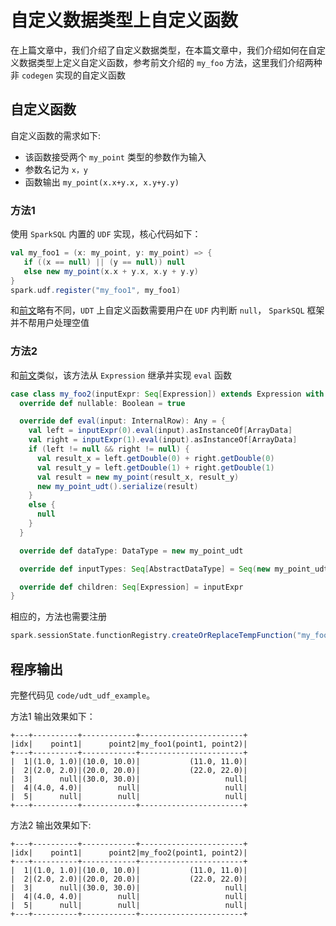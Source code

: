 # 自定义数据类型上自定义函数
在上篇文章中，我们介绍了自定义数据类型，在本篇文章中，我们介绍如何在自定义数据类型上定义自定义函数，参考前文介绍的 `my_foo` 方法，这里我们介绍两种非 `codegen` 实现的自定义函数

## 自定义函数
自定义函数的需求如下:

- 该函数接受两个 `my_point` 类型的参数作为输入
- 参数名记为 `x，y`
- 函数输出 `my_point(x.x+y.x, x.y+y.y)`

### 方法1
使用 `SparkSQL` 内置的 `UDF` 实现，核心代码如下：
```scala
val my_foo1 = (x: my_point, y: my_point) => {
   if ((x == null) || (y == null)) null
   else new my_point(x.x + y.x, x.y + y.y)
}
spark.udf.register("my_foo1", my_foo1)
```
和[前文](./udf_example1.md)略有不同，`UDT` 上自定义函数需要用户在 `UDF` 内判断 `null`， `SparkSQL` 框架并不帮用户处理空值

### 方法2
和[前文](./udf_example2.md)类似，该方法从 `Expression` 继承并实现 `eval` 函数

```scala
case class my_foo2(inputExpr: Seq[Expression]) extends Expression with ExpectsInputTypes with CodegenFallback {
  override def nullable: Boolean = true

  override def eval(input: InternalRow): Any = {
    val left = inputExpr(0).eval(input).asInstanceOf[ArrayData]
    val right = inputExpr(1).eval(input).asInstanceOf[ArrayData]
    if (left != null && right != null) {
      val result_x = left.getDouble(0) + right.getDouble(0)
      val result_y = left.getDouble(1) + right.getDouble(1)
      val result = new my_point(result_x, result_y)
      new my_point_udt().serialize(result)
    }
    else {
      null
    }
  }

  override def dataType: DataType = new my_point_udt

  override def inputTypes: Seq[AbstractDataType] = Seq(new my_point_udt, new my_point_udt)

  override def children: Seq[Expression] = inputExpr
}
```
相应的，方法也需要注册
```scala
spark.sessionState.functionRegistry.createOrReplaceTempFunction("my_foo2", my_foo2)
```

## 程序输出
完整代码见 `code/udt_udf_example`。

方法1 输出效果如下：
```text
+---+----------+------------+-----------------------+
|idx|    point1|      point2|my_foo1(point1, point2)|
+---+----------+------------+-----------------------+
|  1|(1.0, 1.0)|(10.0, 10.0)|           (11.0, 11.0)|
|  2|(2.0, 2.0)|(20.0, 20.0)|           (22.0, 22.0)|
|  3|      null|(30.0, 30.0)|                   null|
|  4|(4.0, 4.0)|        null|                   null|
|  5|      null|        null|                   null|
+---+----------+------------+-----------------------+
```
方法2 输出效果如下:
```text
+---+----------+------------+-----------------------+
|idx|    point1|      point2|my_foo2(point1, point2)|
+---+----------+------------+-----------------------+
|  1|(1.0, 1.0)|(10.0, 10.0)|           (11.0, 11.0)|
|  2|(2.0, 2.0)|(20.0, 20.0)|           (22.0, 22.0)|
|  3|      null|(30.0, 30.0)|                   null|
|  4|(4.0, 4.0)|        null|                   null|
|  5|      null|        null|                   null|
+---+----------+------------+-----------------------+
```